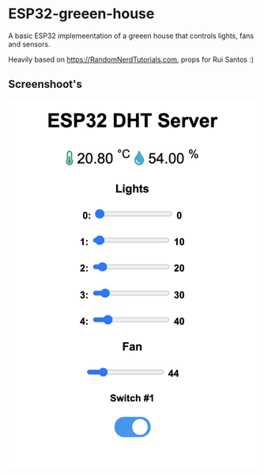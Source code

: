 # ESP32-greeen-house
A basic ESP32 implemeentation of a greeen house that controls lights, fans and sensors. 

Heavily based on https://RandomNerdTutorials.com, props for Rui Santos :)


##  Screenshoot's

![Web interface  screenshot](/docs/images/screenshot_web.png)
